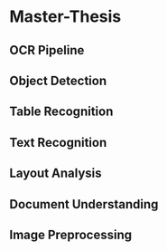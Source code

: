 # Master-Thesis

## OCR Pipeline

## Object Detection

## Table Recognition

## Text Recognition

## Layout Analysis

## Document Understanding

## Image Preprocessing